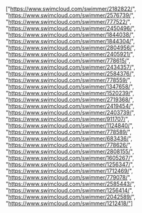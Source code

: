 ["https://www.swimcloud.com/swimmer/2182822/",
"https://www.swimcloud.com/swimmer/2576739/",
"https://www.swimcloud.com/swimmer/777522/",
"https://www.swimcloud.com/swimmer/2450496/",
"https://www.swimcloud.com/swimmer/1844038/",
"https://www.swimcloud.com/swimmer/1844304/",
"https://www.swimcloud.com/swimmer/2804956/",
"https://www.swimcloud.com/swimmer/2405921/",
"https://www.swimcloud.com/swimmer/778615/",
"https://www.swimcloud.com/swimmer/2434357/",
"https://www.swimcloud.com/swimmer/2584376/",
"https://www.swimcloud.com/swimmer/778559/",
"https://www.swimcloud.com/swimmer/1347658/",
"https://www.swimcloud.com/swimmer/1520239/",
"https://www.swimcloud.com/swimmer/2719368/",
"https://www.swimcloud.com/swimmer/2419454/",
"https://www.swimcloud.com/swimmer/2403739/",
"https://www.swimcloud.com/swimmer/911707/",
"https://www.swimcloud.com/swimmer/1124840/",
"https://www.swimcloud.com/swimmer/778589/",
"https://www.swimcloud.com/swimmer/683436/",
"https://www.swimcloud.com/swimmer/778626/",
"https://www.swimcloud.com/swimmer/2808155/",
"https://www.swimcloud.com/swimmer/1605267/",
"https://www.swimcloud.com/swimmer/1256347/",
"https://www.swimcloud.com/swimmer/1712469/",
"https://www.swimcloud.com/swimmer/779078/",
"https://www.swimcloud.com/swimmer/2585443/",
"https://www.swimcloud.com/swimmer/1256414/",
"https://www.swimcloud.com/swimmer/2042589/",
"https://www.swimcloud.com/swimmer/1212418/"]